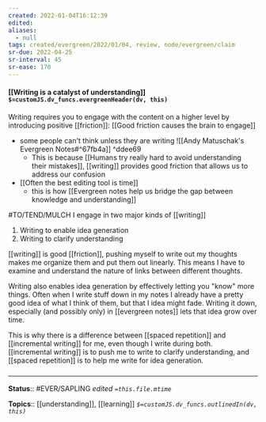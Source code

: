 ```yaml
---
created: 2022-01-04T16:12:39 
edited: 
aliases:
  - null
tags: created/evergreen/2022/01/04, review, node/evergreen/claim
sr-due: 2022-04-25
sr-interval: 45
sr-ease: 170
---
```


#### [[Writing is a catalyst of understanding]] `$=customJS.dv_funcs.evergreenHeader(dv, this)`

Writing requires you to engage with the content on a higher level by introducing positive [[friction]]:
[[Good friction causes the brain to engage]]

- some people can't think unless they are writing ![[Andy Matuschak's Evergreen Notes#^67fb4a]] ^ddee69
	- This is because [[Humans try really hard to avoid understanding their mistakes]], [[writing]] provides good friction that allows us to address our confusion
- [[Often the best editing tool is time]] 
	- this is how [[Evergreen notes help us bridge the gap between knowledge and understanding]]

#TO/TEND/MULCH 
I engage in two major kinds of [[writing]]
1. Writing to enable idea generation
2. Writing to clarify understanding

[[writing]] is good [[friction]], pushing myself to write out my thoughts makes me organize them and put them out linearly. This means I have to examine and understand the nature of links between different thoughts.

Writing also enables idea generation by effectively letting you "know" more things. Often when I write stuff down in my notes I already have a pretty good idea of what I think of them, but that I idea might fade. Writing it down, especially (and possibly only) in [[evergreen notes]] lets that idea grow over time.

This is why there is a difference between [[spaced repetition]] and [[incremental writing]] for me, even though I write during both.
[[incremental writing]] is to push me to write to clarify understanding, and [[spaced repetition]] is to help me write for idea generation.

### <hr class="footnote"/>

**Status**:: #EVER/SAPLING 
*edited `=this.file.mtime`*

**Topics**:: [[understanding]], [[learning]]
*`$=customJS.dv_funcs.outlinedIn(dv, this)`*
